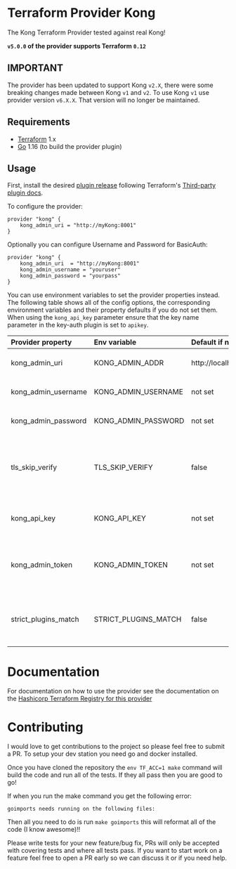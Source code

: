 
Terraform Provider Kong
=======================
The Kong Terraform Provider tested against real Kong!

**`v5.0.0` of the provider supports Terraform `0.12`**

IMPORTANT
------
The provider has been updated to support Kong `v2.X`, there were some breaking changes made between Kong `v1` and `v2`.  To use Kong `v1` use provider version `v6.X.X`.  That version will no longer be maintained.

Requirements
------------

-	[Terraform](https://www.terraform.io/downloads.html) 1.x
-	[Go](https://golang.org/doc/install) 1.16 (to build the provider plugin)

Usage
-----

First, install the desired [plugin release](https://github.com/ContaAzul/terraform-provider-kong/releases) following Terraform's [Third-party plugin docs](https://www.terraform.io/docs/configuration/providers.html#third-party-plugins).

To configure the provider:
```hcl
provider "kong" {
    kong_admin_uri = "http://myKong:8001"
}
```

Optionally you can configure Username and Password for BasicAuth:
```hcl
provider "kong" {
    kong_admin_uri  = "http://myKong:8001"
    kong_admin_username = "youruser"
    kong_admin_password = "yourpass"
}
```


You can use environment variables to set the provider properties instead.  The following table shows all of the config options, the corresponding environment variables and their property defaults if you do not set them.  When using the `kong_api_key` parameter ensure that the key name parameter in the key-auth plugin is set to `apikey`.

| Provider property              | Env variable                  | Default if not set    | Use                                                                             |
|:-------------------------------|:------------------------------|:----------------------|:--------------------------------------------------------------------------------|
| kong_admin_uri                 | KONG_ADMIN_ADDR               | http://localhost:8001 | The url of the kong admin api                                                   |
| kong_admin_username            | KONG_ADMIN_USERNAME           | not set               | Username for the kong admin api                                                 |
| kong_admin_password            | KONG_ADMIN_PASSWORD           | not set               | Password for the kong admin api                                                 |
| tls_skip_verify                | TLS_SKIP_VERIFY               | false                 | Whether to skip tls certificate verification for the kong api when using https  |
| kong_api_key                   | KONG_API_KEY                  | not set               | API key used to secure the kong admin API                                       |
| kong_admin_token               | KONG_ADMIN_TOKEN              | not set               | API key used to secure the kong admin API in the Enterprise Edition             |
| strict_plugins_match           | STRICT_PLUGINS_MATCH          | false                 | Should plugins `config_json` field strictly match plugin configuration          |

# Documentation
For documentation on how to use the provider see the documentation on the [Hashicorp Terraform Registry for this provider](https://registry.terraform.io/providers/ContaAzul/kong/latest/docs)

# Contributing
I would love to get contributions to the project so please feel free to submit a PR.  To setup your dev station you need go and docker installed.

Once you have cloned the repository the `env TF_ACC=1 make` command will build the code and run all of the tests.  If they all pass then you are good to go!

If when you run the make command you get the following error:
```
goimports needs running on the following files:
```
Then all you need to do is run `make goimports` this will reformat all of the code (I know awesome)!!

Please write tests for your new feature/bug fix, PRs will only be accepted with covering tests and where all tests pass.  If you want to start work on a feature feel free to open a PR early so we can discuss it or if you need help.
